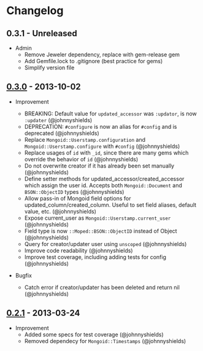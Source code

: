 # Changelog

## 0.3.1 - Unreleased

* Admin
  * Remove Jeweler dependency, replace with gem-release gem
  * Add Gemfile.lock to .gitignore (best practice for gems)
  * Simplify version file

## [0.3.0](https://github.com/tbpro/mongoid_userstamp/releases/tag/v0.3.0) - 2013-10-02

* Improvement
  * BREAKING: Default value for `updated_accessor` was `:updator`, is now `:updater` (@johnnyshields)
  * DEPRECATION: `#configure` is now an alias for `#config` and is deprecated (@johnnyshields)
  * Replace `Mongoid::Userstamp.configuration` and `Mongoid::Userstamp.configure` with `#config` (@johnnyshields)
  * Replace usages of `id` with `_id`, since there are many gems which override the behavior of `id` (@johnnyshields)
  * Do not overwrite creator if it has already been set manually (@johnnyshields)
  * Define setter methods for updated_accessor/created_accessor which assign the user id. Accepts both `Mongoid::Document` and `BSON::ObjectID` types (@johnnyshields)
  * Allow pass-in of Mongoid field options for updated_column/created_column. Useful to set field aliases, default value, etc. (@johnnyshields)
  * Expose current_user as `Mongoid::Userstamp.current_user` (@johnnyshields)
  * Field type is now `::Moped::BSON::ObjectID` instead of Object (@johnnyshields)
  * Query for creator/updater user using `unscoped` (@johnnyshields)
  * Improve code readability (@johnnyshields)
  * Improve test coverage, including adding tests for config (@johnnyshields)

* Bugfix
  * Catch error if creator/updater has been deleted and return nil (@johnnyshields)

## [0.2.1](https://github.com/tbpro/mongoid_userstamp/releases/tag/v0.2.1) - 2013-03-24

* Improvement
  * Added some specs for test coverage (@johnnyshields)
  * Removed dependecy for `Mongoid::Timestamps` (@johnnyshields)
